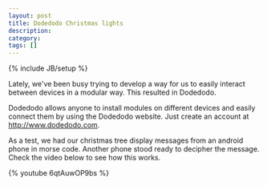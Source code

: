 ```yaml
---
layout: post
title: Dodedodo Christmas lights 
description: 
category: 
tags: []
---
```

{% include JB/setup %}

Lately, we've been busy trying to develop a way for us to easily interact
between devices in a modular way. This resulted in Dodedodo.

Dodedodo allows anyone to install modules on different devices and easily
connect them by using the Dodedodo website. Just create an account at <http://www.dodedodo.com>.

As a test, we had our christmas tree display messages from an android phone in
morse code. Another phone stood ready to decipher the message. Check the video
below to see how this works.

{% youtube 6qtAuwOP9bs %}

